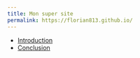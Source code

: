 ```yaml
---
title: Mon super site
permalink: https://florian813.github.io/
---
```

<ul>
<li><a href="intro.md">Introduction</a></li>
<li><a href="https://florian813.github.io/conclu.md">Conclusion</a></li>
</ul>

